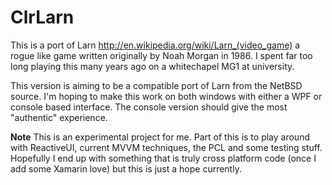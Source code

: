 # ClrLarn


This is a port of Larn http://en.wikipedia.org/wiki/Larn_(video_game) a rogue like game written originally by Noah Morgan in 1986. I spent far too long playing this many years ago on a whitechapel MG1 at university.

This version is aiming to be a compatible port of Larn from the NetBSD source. I'm hoping to make this work on both windows with either a WPF or console based interface. The console version should give the most "authentic" experience.

**Note** This is an experimental project for me. Part of this is to play around with ReactiveUI, current MVVM techniques, the PCL and some testing stuff. Hopefully I end up with something that is truly cross platform code (once I add some Xamarin love) but this is just a hope currently.
